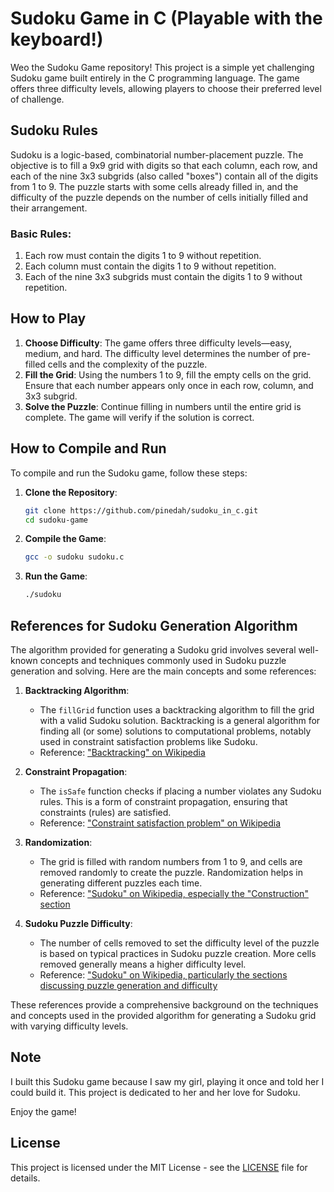 # Sudoku Game in C (Playable with the keyboard!)

Weo the Sudoku Game repository! This project is a simple yet challenging Sudoku game built entirely in the C programming language. The game offers three difficulty levels, allowing players to choose their preferred level of challenge.


## Sudoku Rules

Sudoku is a logic-based, combinatorial number-placement puzzle. The objective is to fill a 9x9 grid with digits so that each column, each row, and each of the nine 3x3 subgrids (also called "boxes") contain all of the digits from 1 to 9. The puzzle starts with some cells already filled in, and the difficulty of the puzzle depends on the number of cells initially filled and their arrangement.

### Basic Rules:
1. Each row must contain the digits 1 to 9 without repetition.
2. Each column must contain the digits 1 to 9 without repetition.
3. Each of the nine 3x3 subgrids must contain the digits 1 to 9 without repetition.

## How to Play

1. **Choose Difficulty**: The game offers three difficulty levels—easy, medium, and hard. The difficulty level determines the number of pre-filled cells and the complexity of the puzzle.
2. **Fill the Grid**: Using the numbers 1 to 9, fill the empty cells on the grid. Ensure that each number appears only once in each row, column, and 3x3 subgrid.
3. **Solve the Puzzle**: Continue filling in numbers until the entire grid is complete. The game will verify if the solution is correct.

## How to Compile and Run

To compile and run the Sudoku game, follow these steps:

1. **Clone the Repository**:
    ```bash
    git clone https://github.com/pinedah/sudoku_in_c.git
    cd sudoku-game
    ```

2. **Compile the Game**:
    ```bash
    gcc -o sudoku sudoku.c
    ```

3. **Run the Game**:
    ```bash
    ./sudoku
    ```

## References for Sudoku Generation Algorithm

The algorithm provided for generating a Sudoku grid involves several well-known concepts and techniques commonly used in Sudoku puzzle generation and solving. Here are the main concepts and some references:

1. **Backtracking Algorithm**:
   - The `fillGrid` function uses a backtracking algorithm to fill the grid with a valid Sudoku solution. Backtracking is a general algorithm for finding all (or some) solutions to computational problems, notably used in constraint satisfaction problems like Sudoku.
   - Reference: ["Backtracking" on Wikipedia](https://en.wikipedia.org/wiki/Backtracking)

2. **Constraint Propagation**:
   - The `isSafe` function checks if placing a number violates any Sudoku rules. This is a form of constraint propagation, ensuring that constraints (rules) are satisfied.
   - Reference: ["Constraint satisfaction problem" on Wikipedia](https://en.wikipedia.org/wiki/Constraint_satisfaction_problem)

3. **Randomization**:
   - The grid is filled with random numbers from 1 to 9, and cells are removed randomly to create the puzzle. Randomization helps in generating different puzzles each time.
   - Reference: ["Sudoku" on Wikipedia, especially the "Construction" section](https://en.wikipedia.org/wiki/Sudoku#Construction)

4. **Sudoku Puzzle Difficulty**:
   - The number of cells removed to set the difficulty level of the puzzle is based on typical practices in Sudoku puzzle creation. More cells removed generally means a higher difficulty level.
   - Reference: ["Sudoku" on Wikipedia, particularly the sections discussing puzzle generation and difficulty](https://en.wikipedia.org/wiki/Sudoku)

These references provide a comprehensive background on the techniques and concepts used in the provided algorithm for generating a Sudoku grid with varying difficulty levels.


## Note

I built this Sudoku game because I saw my girl, playing it once and told her I could build it. This project is dedicated to her and her love for Sudoku.

Enjoy the game!

## License

This project is licensed under the MIT License - see the [LICENSE](./LICENSE) file for details.
